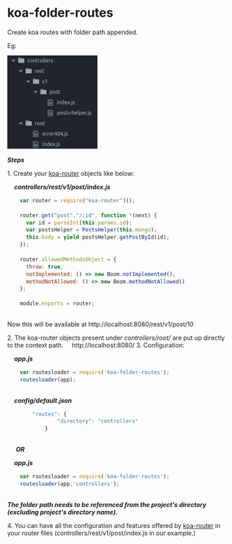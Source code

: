# koa-folder-routes
Create koa routes with folder path appended.

Eg:

![](imgs/20161118-181607.png)

***Steps***

1.&nbsp;Create your [koa-router](https://github.com/alexmingoia/koa-router)  objects like below:
	
&nbsp;&nbsp;&nbsp;	***controllers/rest/v1/post/index.js***
	
```javascript
	var router = require("koa-router")();

	router.get("post","/:id", function *(next) {
	  var id = parseInt(this.params.id);
	  var postsHelper = PostsHelper(this.mongo);
	  this.body = yield postsHelper.getPostById(id);
	});

	router.allowedMethodsObject = {
	  throw: true,
	  notImplemented: () => new Boom.notImplemented(),
	  methodNotAllowed: () => new Boom.methodNotAllowed()
	};

	module.exports = router;
	
```
Now this will be available at http://localhost:8080/rest/v1/post/10
	
2.&nbsp;The koa-router objects present under *controllers/root/* are put up directly to the context path.
	&nbsp;&nbsp;&nbsp;&nbsp;http://localhost:8080/
3.&nbsp;Configuration:

&nbsp;&nbsp;&nbsp;	***app.js***
	
```javascript
	var routesloader = require('koa-folder-routes');
	routesloader(app);
	
```
&nbsp;&nbsp;&nbsp;	***config/default.json***

```javascript
		"routes": {
    			"directory": "controllers"
    		}
		
```
	
&nbsp;&nbsp;&nbsp;&nbsp; ***OR***

&nbsp;&nbsp;&nbsp;	***app.js***
	
```javascript
	var routesloader = require('koa-folder-routes');
	routesloader(app,'controllers'); 
	
```

***The folder path needs to be referenced from the project's directory (excluding project's directory name).***

4.&nbsp;You can have all the configuration and features offered by [koa-router](https://github.com/alexmingoia/koa-router)  in your router files (controllers/rest/v1/post/index.js in our example.)